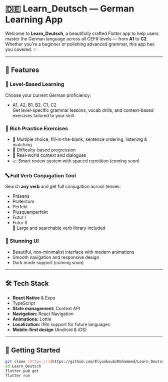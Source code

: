 # 🇩🇪 Learn_Deutsch — German Learning App

Welcome to **Learn_Deutsch**, a beautifully crafted Flutter app to help users master the German language across all CEFR levels — from **A1** to **C2**. Whether you're a beginner or polishing advanced grammar, this app has you covered. ✨

---

## 📲 Features

### 🧠 Level-Based Learning
Choose your current German proficiency:
- A1, A2, B1, B2, C1, C2  
Get level-specific grammar lessons, vocab drills, and context-based exercises tailored to your skill.

### 📝 Rich Practice Exercises
- 🧩 Multiple choice, fill-in-the-blank, sentence ordering, listening & matching
- 🎯 Difficulty-based progression
- 💬 Real-world context and dialogues
- 📈 Smart review system with spaced repetition (coming soon)

### 🔤 Full Verb Conjugation Tool
Search **any verb** and get full conjugation across tenses:
- Präsens
- Präteritum
- Perfekt
- Plusquamperfekt
- Futur I
- Futur II  
🌟 Large and searchable verb library included

### 🎨 Stunning UI
- Beautiful, non-minimalist interface with modern animations
- Smooth navigation and responsive design
- Dark mode support (coming soon)

---

## 🛠️ Tech Stack

- **React Native** & Expo
- TypeScript
- **State management:** Context API
- **Navigation:** React Navigation
- **Animations:** Lottie
- **Localization:** i18n support for future languages
- **Mobile-first design** (Android & iOS)

---

## 🚀 Getting Started

```bash
git clone [https://](https://github.com/ElyaakoubiMohammed/Learn_Deutsch)
cd Learn_Deutsch
flutter pub get
flutter run
